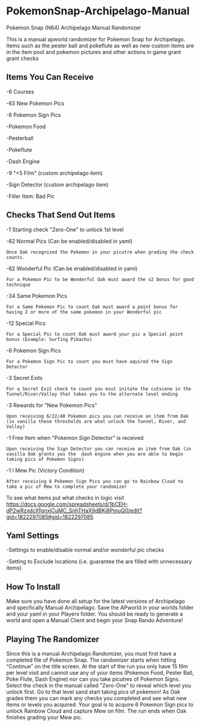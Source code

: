 # PokemonSnap-Archipelago-Manual
Pokemon Snap (N64) Archipelago Manual Randomizer

This is a manual apworld randomizer for Pokemon Snap for Archipelago. Items such as the pester ball and pokeflute as well as new custom items are in the item pool and pokemon pictures and other actions in game grant grant checks

## Items You Can Receive
-6 Courses

-63 New Pokemon Pics

-6 Pokemon Sign Pics

-Pokemon Food

-Pesterball

-Pokeflute

-Dash Engine

-9 "+5 Film" (custom archipelago item)

-Sign Detector (custom archipelago item)

-Filler Item: Bad Pic

## Checks That Send Out Items
-1 Starting check "Zero-One" to unlock 1st level

-62 Normal Pics (Can be enabled/disabled in yaml)

    Once Oak recognized the Pokemon in your picutre when grading the check counts.
    
-62  Wonderful Pic (Can be enabled/disabled in yaml)

    For a Pokemon Pic to be Wonderful Oak must award the x2 bonus for good technique
    
-34 Same Pokemon Pics

    For a Same Pokemon Pic to count Oak must award a point bonus for having 2 or more of the same pokemon in your Wonderful pic
  
-12 Special Pics

    For a Special Pic to count Oak must award your pic a Special point bonus (Example: Surfing Pikachu)
  
-6 Pokemon Sign Pics

    For a Pokemon Sign Pic to count you must have aquired the Sign Detector
  
-3 Secret Exits

    For a Secret Exit check to count you msut initate the cutscene in the Tunnel/River/Valley that takes you to the alternate level ending
  
-3 Rewards for "New Pokemon Pics"

    Upon receiving 6/22/40 Pokemon pics you can receive an item from Oak (in vanilla these thresholds are what unlock the Tunnel, River, and Valley)
  
-1 Free Item when "Pokemon Sign Detector" is received

    Upon receiving the Sign Detector you can receive an item from Oak (in vanilla Oak grants you the  dash engine when you are able to begin taking pics of Pokemon Signs)
  
-1 I Mew Pic (Victory  Condition)

    After receiving 6 Pokemon Sign Pics you can go to Rainbow Cloud to take a pic of Mew to complete your randomizer

To see what items put what checks in logic visit https://docs.google.com/spreadsheets/d/1bCEH-dP2wRzxdcXfgnxlCuMC_SnhTHaX9dBKi8PmuQ0/edit?gid=1822297085#gid=1822297085
  

## Yaml Settings
-Settings to enable/disable normal and/or wonderful pic checks

-Setting to Exclude locations (i.e. guarantee the are filled with unnecessary items)

## How To Install
Make sure you have done all setup for the latest versions of Archipelago and specfically Manual Archipelago. Save the APworld in your worlds folder and your yaml in your Players folder. You should be ready to generate a world and open a Manual Client and begin your Snap Rando Adventure!

## Playing The Randomizer
Since this is  a manual Archipelago Randomizer, you must first have a completed file of Pokemon Snap. The randomizer starts when hitting “Continue” on the title screen. At the start of the run you only have 15 film per level visit and cannot use any of your items (Pokemon Food, Pester Ball, Poke Flute, Dash Engine) nor can you take picutres of Pokemon Signs. Select the check in the manual called "Zero-One" to reveal which level you unlock first. Go to that level sand start taking pics of pokemon! As Oak grades them you can mark any checks you completed and see what new items or levels you acquired. Your goal is to acquire 6 Pokemon Sign pics to unlock Rainbow Cloud and capture Mew on film. The run ends when Oak finishes grading your Mew pic.
